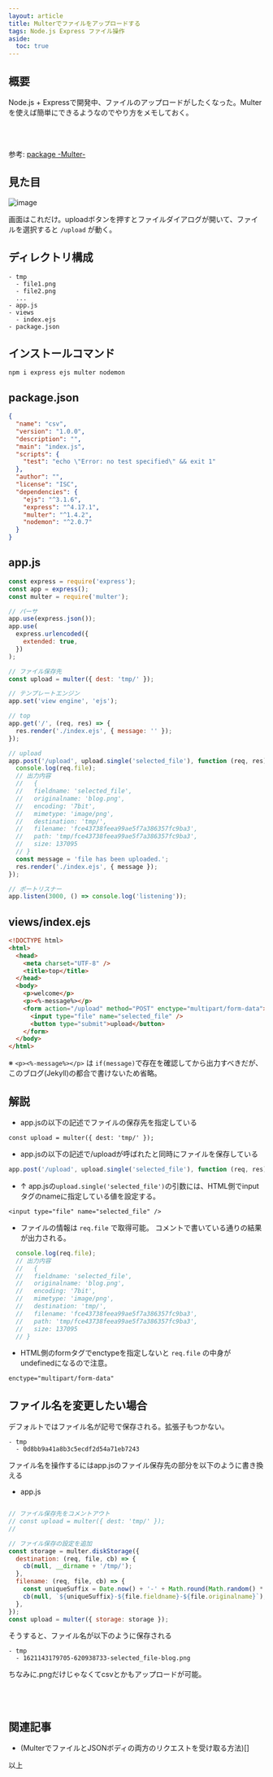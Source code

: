 ```yaml
---
layout: article
title: Multerでファイルをアップロードする
tags: Node.js Express ファイル操作
aside:
  toc: true
---
```


## 概要

Node.js + Expressで開発中、ファイルのアップロードがしたくなった。Multerを使えば簡単にできるようなのでやり方をメモしておく。

<br/>
<br/>

参考:
[package -Multer-](https://www.npmjs.com/package/multer)


## 見た目
![image](https://user-images.githubusercontent.com/44778704/118387102-3571ea00-b657-11eb-8e25-a3b481c82cf5.png)

画面はこれだけ。uploadボタンを押すとファイルダイアログが開いて、ファイルを選択すると `/upload` が動く。

## ディレクトリ構成
```
- tmp
  - file1.png
  - file2.png
  ...
- app.js
- views
  - index.ejs
- package.json
```

## インストールコマンド
```
npm i express ejs multer nodemon
```


## package.json
```json
{
  "name": "csv",
  "version": "1.0.0",
  "description": "",
  "main": "index.js",
  "scripts": {
    "test": "echo \"Error: no test specified\" && exit 1"
  },
  "author": "",
  "license": "ISC",
  "dependencies": {
    "ejs": "^3.1.6",
    "express": "^4.17.1",
    "multer": "^1.4.2",
    "nodemon": "^2.0.7"
  }
}
````


## app.js

```js
const express = require('express');
const app = express();
const multer = require('multer');

// パーサ
app.use(express.json());
app.use(
  express.urlencoded({
    extended: true,
  })
);

// ファイル保存先
const upload = multer({ dest: 'tmp/' });

// テンプレートエンジン
app.set('view engine', 'ejs');

// top
app.get('/', (req, res) => {
  res.render('./index.ejs', { message: '' });
});

// upload
app.post('/upload', upload.single('selected_file'), function (req, res) {
  console.log(req.file);
  // 出力内容
  //   {
  //   fieldname: 'selected_file',
  //   originalname: 'blog.png',
  //   encoding: '7bit',
  //   mimetype: 'image/png',
  //   destination: 'tmp/',
  //   filename: 'fce43738feea99ae5f7a386357fc9ba3',
  //   path: 'tmp/fce43738feea99ae5f7a386357fc9ba3',
  //   size: 137095
  // }
  const message = 'file has been uploaded.';
  res.render('./index.ejs', { message });
});

// ポートリスナー
app.listen(3000, () => console.log('listening'));
```


## views/index.ejs

```html
<!DOCTYPE html>
<html>
  <head>
    <meta charset="UTF-8" />
    <title>top</title>
  </head>
  <body>
    <p>welcome</p>
    <p><%-message%></p>
    <form action="/upload" method="POST" enctype="multipart/form-data">
      <input type="file" name="selected_file" />
      <button type="submit">upload</button>
    </form>
  </body>
</html>

```

※ `<p><%-message%></p>` は `if(message)`で存在を確認してから出力すべきだが、このブログ(Jekyll)の都合で書けないため省略。


## 解説

- app.jsの以下の記述でファイルの保存先を指定している

```
const upload = multer({ dest: 'tmp/' });
```

- app.jsの以下の記述で/uploadが呼ばれたと同時にファイルを保存している
```js
app.post('/upload', upload.single('selected_file'), function (req, res) {
```

- ↑ app.jsの`upload.single('selected_file')`の引数には、HTML側でinputタグのnameに指定している値を設定する。
```
<input type="file" name="selected_file" />
```

- ファイルの情報は `req.file` で取得可能。
コメントで書いている通りの結果が出力される。

```js
  console.log(req.file);
  // 出力内容
  //   {
  //   fieldname: 'selected_file',
  //   originalname: 'blog.png',
  //   encoding: '7bit',
  //   mimetype: 'image/png',
  //   destination: 'tmp/',
  //   filename: 'fce43738feea99ae5f7a386357fc9ba3',
  //   path: 'tmp/fce43738feea99ae5f7a386357fc9ba3',
  //   size: 137095
  // }
```

- HTML側のformタグでenctypeを指定しないと `req.file` の中身がundefinedになるので注意。
```
enctype="multipart/form-data"
```


## ファイル名を変更したい場合
デフォルトではファイル名が記号で保存される。拡張子もつかない。
```
- tmp
  - 0d8bb9a41a8b3c5ecdf2d54a71eb7243
```

ファイル名を操作するにはapp.jsのファイル保存先の部分を以下のように書き換える
- app.js

```js

// ファイル保存先をコメントアウト
// const upload = multer({ dest: 'tmp/' });
//

// ファイル保存の設定を追加
const storage = multer.diskStorage({
  destination: (req, file, cb) => {
    cb(null, __dirname + '/tmp/');
  },
  filename: (req, file, cb) => {
    const uniqueSuffix = Date.now() + '-' + Math.round(Math.random() * 1e9);
    cb(null, `${uniqueSuffix}-${file.fieldname}-${file.originalname}`);
  },
});
const upload = multer({ storage: storage });
```

そうすると、ファイル名が以下のように保存される
```
- tmp
  - 1621143179705-620938733-selected_file-blog.png
```

ちなみに.pngだけじゃなくてcsvとかもアップロードが可能。

<br/>
<br/>


## 関連記事
- (MulterでファイルとJSONボディの両方のリクエストを受け取る方法)[]

以上
